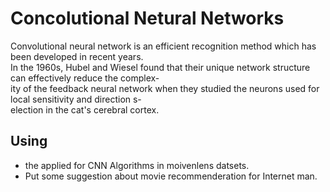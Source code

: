 # Concolutional Netural Networks
  Convolutional neural network is an efficient recognition method which has been developed in recent years.  
In the 1960s, Hubel and Wiesel found that their unique network structure can effectively reduce the complex-  
ity of the feedback neural network when they studied the neurons used for local sensitivity and direction s-  
election in the cat's cerebral cortex. 

## Using
- the applied for CNN Algorithms in moivenlens datsets.
- Put some suggestion about movie recommenderation for Internet man. 
